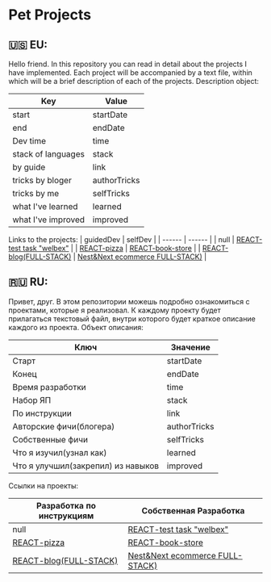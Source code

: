 # Pet Projects

## 🇺🇸 EU: 
Hello friend.
In this repository you can read in detail about the projects I have implemented.
Each project will be accompanied by a text file, within which will be a brief description of each of the projects.
Description object:

| Key  | Value |
| ------ | ------ |
| start | startDate |
| end | endDate |
| Dev time | time |
| stack of languages | stack |
| by guide | link |
| tricks by bloger | authorTricks |
| tricks by me | selfTricks |
| what I've learned | learned |
| what I've improved | improved |

Links to the projects:
| guidedDev  | selfDev |
| ------ | ------ |
| null | [REACT-test task "welbex"](https://github.com/gudkovWay/welbex) |
| [REACT-pizza](https://github.com/gudkovWay/projects/tree/main/guidedDev/react-pizza) | [REACT-book-store](https://github.com/gudkovWay/projects/tree/main/selfDev/react-book-store) |
| [REACT-blog(FULL-STACK)](https://github.com/gudkovWay/projects/tree/main/guidedDev/react-blog) | [Nest&Next ecommerce FULL-STACK)](https://github.com/gudkovWay/ecommerce) |


## 🇷🇺 RU:

Привет, друг.
В этом репозитории можешь подробно ознакомиться с проектами, которые я реализовал.
К каждому проекту будет прилагаться текстовый файл, внутри которого будет краткое описание каждого из проекта.
Объект описания:

| Ключ  | Значение |
| ------ | ------ |
| Старт | startDate |
| Конец | endDate |
| Время разработки | time |
| Набор ЯП | stack |
| По инструкции | link |
| Авторские фичи(блогера) | authorTricks |
| Собственные фичи | selfTricks |
| Что я изучил(узнал как) | learned |
| Что я улучшил(закрепил) из навыков | improved |

Ссылки на проекты:

| Разработка по инструкциям  | Собственная Разработка |
| ------ | ------ |
| null | [REACT-test task "welbex"](https://github.com/gudkovWay/welbex) |
| [REACT-pizza](https://github.com/gudkovWay/projects/tree/main/guidedDev/react-pizza) | [REACT-book-store](https://github.com/gudkovWay/projects/tree/main/selfDev/react-book-store) |
| [REACT-blog(FULL-STACK)](https://github.com/gudkovWay/projects/tree/main/guidedDev/react-blog) | [Nest&Next ecommerce FULL-STACK)](https://github.com/gudkovWay/ecommerce) |
